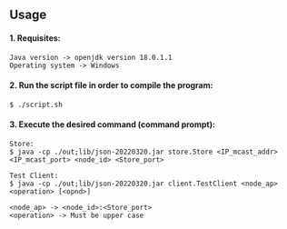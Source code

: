 ## Usage

#### 1. Requisites:

```
Java version -> openjdk version 18.0.1.1
Operating system -> Windows
```
#### 2. Run the script file in order to compile the program:
```
$ ./script.sh
```

#### 3. Execute the desired command (command prompt):

```
Store:
$ java -cp ./out;lib/json-20220320.jar store.Store <IP_mcast_addr> <IP_mcast_port> <node_id> <Store_port>

Test Client:
$ java -cp ./out;lib/json-20220320.jar client.TestClient <node_ap> <operation> [<opnd>]

<node_ap> -> <node_id>:<Store_port>
<operation> -> Must be upper case
```